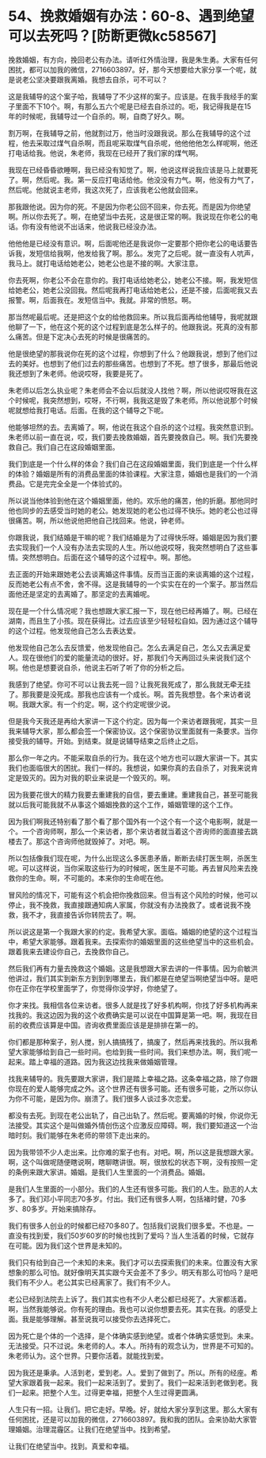 # 54、挽救婚姻有办法：60-8、遇到绝望可以去死吗？[防断更微kc58567]

挽救婚姻，有方向，挽回老公有办法。请听红外情治理，我是朱生勇。大家有任何困扰，都可以加我的微信，2716603897。好，那今天想要给大家分享一个呢，就是说老公坚决要跟我离婚。我想去自杀，可不可以？

这是我辅导的这个案子哈，我辅导了不少这样的案子。应该是。在我手我经手的案子里面不下10个。啊，有那么五六个呢是已经去自杀过的。呃，我记得我是在15年的时候呢，我辅导过一个自杀的。啊，自商了好久。啊。

割万啊，在我辅导之前，他就割过万，他当时没跟我说。那么在我辅导的这个过程，他去采取过煤气自杀啊，而且呢采取煤气自杀呢，他他他他怎么样呢啊，他还打电话给我。他说，朱老师，我现在已经开了我们家的煤气啊。

我现在已经昏昏欲睡啊，我已经没有知觉了。啊，他说这样说我应该是马上就要死了。啊，然后呢。我。第一反应打电话给他。他没没有力气。啊，他没有力气了，然后呢。他就说主老师，我这次死了，应该我老公他就会回来。

那我跟他说。因为你的死。不是因为你老公回不回来，你去死。而是因为你绝望啊。所以你去死了。啊，在绝望当中去死，这是很正常的啊。我说现在你老公的电话。你有没有他说不出话来，他说我已经没办法。

他他他是已经没有意识。啊，后面呢他还是我说你一定要那个把你老公的电话要告诉我，发短信给我啊，他发给我了啊。那么。发完了之后呢。就一直没有人吭声，我马上。就打电话给她老公，她老公也是不接的啊。大家注意。

你去死啊，你老公不会在意你的。我打电话给她老公，她老公不接。啊，我发短信给她老公，她老公没回我。然后呢我再打电话给她老公，还是不接，后面呢我又去报警。啊，后面我在。发短信当中。我就。非常的愤怒。啊。

那当然呢最后呢。还是把这个女的给他救回来。所以我后面再给他辅导，我呢就跟他聊了一下，他在这个死的这个过程到底是怎么样子的。他跟我说。死真的没有那么痛苦。但是下定决心去死的时候是很痛苦的。

他是很绝望的那我说你在死的这个过程，你想到了什么？他跟我说，想到了他们过去的美好。也想到了他们过去的那些痛苦。也想到了不死。想了很多，那最后他说我还想到了朱老师。他说哎呀，我要是死了。

朱老师以后怎么执业呢？朱老师会不会以后就没人找他？啊，所以他说哎呀我在这个时候呢，我突然想到，哎呀，不行啊，我我这是毁了朱老师。所以他说那个时候呢就想给我打电话。后面。在我的这个辅导之下呢。

他能够坦然的去。去离婚了。啊，他说在我这个自杀的这个过程。我突然意识到。朱老师以前一直在说，哎，我们要去挽救婚姻，首先要挽救自己。啊。我们先要挽救自己。我们自己在这段婚姻里面。

我们到底是一个什么样的体会？我们自己在这段婚姻里面，我们到底是一个什么样的体验？婚姻是所有的消费品里面的体验课程。大家注意，婚姻也是我们的一个消费品。它是完完全全是一个体验式的。

所以说当他体验到他在这个婚姻里面，他的。欢乐他的痛苦，他的折磨。那他同时他也同步的去感受当时她的老公。她发现她的老公也过得不快乐。她的老公也过得很痛苦。啊，所以他说他把他自己找回来。他说，钟老师。

你跟我说，我们结婚是干嘛的呢？我们结婚是为了过得快乐呀。婚姻是因为我们要去实现我们一个人没有办法去实现的人生。所以他说哎呀，我突然想明白了这些事情。突然想明白。后面在这个辅导的这个过程中。啊。那他。

去正面的开始来跟她老公去谈离婚这件事情。反而当正面的来谈离婚的这个过程，反而她老公有点不舍，舍不得。这是我辅导的一个实实在在的一个案子。那当然后面他还是坚定的去离婚了。那坚定的去离婚呢。

现在是一个什么情况呢？我也想跟大家汇报一下，现在他已经再婚了。啊。已经在湖南，而且生了小孩。现在获得比。过去应该至少轻轻松自如。因为通过这个辅导的这个过程。他发现他自己怎么去表达爱。

他发现他自己怎么去反馈爱，他发现他自己。怎么去满足自己，怎么又去满足爱人。现在很他们的爱的能量流动的很好。好，那我们今天再回过头来说我们这个啊。他也是想要说自杀，他说主石听了听了你的分析之后。

我感到了绝望。你可不可以让我去死一回？让我死我死成了，那么我就无牵无挂了。那我要是没死成。那我也应该有一个成长。啊。首先我想登。各个来访者说啊。我跟大家。有一个约定。啊，这个约定呢很少说。

但是我今天我还是再给大家讲一下这个约定。因为每一个来访者跟我呢，其实一旦我来辅导大家，那么都会签一个保密协议。这个保密协议里面就有一条要求。当你接受我的辅导。开始。到结束。就是说辅导结束之后终止之后。

那么你一年之内。不能采取自杀的行为。我在这个地方也可以跟大家讲一下。其实我们也面临很大的困扰。我们一样的。我想说，如果你真的去自杀了，对我来说肯定是毁灭的。因为对我的职业来说是一个毁灭的。啊。

因为我要花很大的精力我要去重建我的自信，要去重建。重建我自己，甚至可能我就以后我可能我就不从事这个婚姻挽救的这个工作，婚姻管理的这个工作。

因为我们啊我还特别看了那个看了那个国外有一个这个有一个这个电影啊，就是一个。一个咨询师啊，那么一个来访者，那个来访者就当着这个咨询师的面直接去跳楼去了。那这个咨询师他就毁掉了。对吧。啊。

所以包括像我们现在呢，为什么出现这么多医患矛盾，断断去续打医生啊，杀医生呢。可以这样说，当你采取这些行为的时候呢，医生是不可能。再去冒风险来去挽救你的生命。啊，不可能的。本来你的生命呢在他。

冒风险的情况下，可能有这个机会把你挽救回来。但当有这个风险的时候，他可以停止，我不挽救，我直接跟通知病人家属，你就没有办法挽救了。或者说我不挽救，我不才，我直接告诉你转院去了。啊。

所以说这是第一个我跟大家的约定。我希望大家。面临。婚姻的绝望的这个过程当中，希望大家能够。跟着我来。去探索你的婚姻里面的这些绝望当中的这些机会。跟着我来去建设你自己，去挽救你自己。

然后我们再有力量去挽救这个婚姻。这是我想跟大家去讲的一件事情。因为俞敏洪他讲过，我们其实到新东方到到到哪里去，我们都是在绝望当啊绝望当中呀。是吧你在正你在学校里面学了，你觉得你没学好，你绝望了。

你才来找。我相信各位来访者。很多人就是找了好多机构啊，你找了好多机构再来找我的。我这边因为我的这个收费确实是可以说在中国算是第一吧。啊，我现在目前的收费应该算是中国。咨询收费里面应该是是排排在第一的。

你们都是那种案子，别人搅，别人搞搞残了，搞废了，然后再来找我的。所以我希望大家能够给到自己一些时间。也给到我一些时间。我们来想办法。啊，我们呢一起来。踏上幸福的道路。因为我这边找我来做婚姻管理。

找我来辅导的。我先要跟大家讲，我们是踏上幸福之路。这条幸福之路，除了你跟你现在的爱人能够完成之外。这个世界还有很多可能。还有很多可能，之所以你认为你不可能，是因为你。崩溃了。我们很多人谈过多次恋爱。

都没有去死。到现在老公出轨了，自己出轨了。然后呢。要离婚的时候，你说你无法接受。其实这个是叫做婚外情创伤这个应激反应障碍。啊，我们要知道这一个治暗时刻。我们能够在朱老师的带领下走出来的。

因为我带领不少人走出来。比你难的案子也有。对吧。啊，所以这是我想跟大家。啊，这个叫做呢随便瞎说啊，瞎聊瞎讲很。啊，很放松的状态下啊，没有按照一定的条例来跟大家讲。婚姻。是我们人生里面的一个消费品。婚姻。

是我们人生里面的一小部分。我们的人生还有很多可能。我们的人生。励志的人太多了。我们邓小平同志70多岁。付出。我们还有很多人啊，包括褚时健，70多岁、80多岁。开始来搞除存。

我们有很多人创业的时候都已经70多80了。包括我们说我们很多爱。不也是。一直没有找到爱，我们50岁60岁的时候也找到了爱吗？当人生活着的时候，它就存在可能。因为我们这个世界是未知的。

我们只有给到自己一个未知的未来。我们才可以去探索我们的未来。位置没有大家想象的那么可怕。就好像明天其实跟今天会差不了多少。明天有那么可怕吗？是吧我们有不少人。老公其实已经离家了。我们有不少人。

老公已经到法院去上诉了。我们其实也有不少人老公都已经死了。大家都活着。啊，当然我能够说。你有死的理由。我也可以说你想要去死。其实在我。的感受上面。我是能够理解。甚至说我可以接受你去选择死亡。

因为死亡是个体的一个选择，是个体确实感到绝望。或者个体确实感觉到。未来。无法接受。只不过说。朱老师的人。本人。所持有的观念认为，世界是不可知的。朱老师认为。这个世界。只要你活着。就能找到爱。

因为我还是秉承。人活到老，爱到老。人。爱到了做到了。所以。所有的经座。希望大家跟着我一起来。我们一起来活到了。爱到了。我们一起来活到老做到老。我们一起来。把整个人生。过得更幸福，把整个人生过得更圆满。

人生只有一招。让我们。把它走好。早晚。好，就给大家分享到这里。那么大家有任何困扰，还是可以加我的微信，2716603897。我和我的团队。会来协助大家管理婚姻。治理混霾区。让我们在绝望当中。找到希望。

让我们在绝望当中。找到。真爱和幸福。